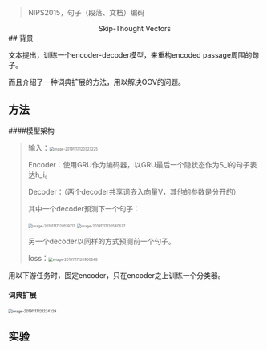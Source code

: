 > NIPS2015，句子（段落、文档）编码

<center>Skip-Thought Vectors</center>
## 背景

文本提出，训练一个encoder-decoder模型，来重构encoded passage周围的句子。

而且介绍了一种词典扩展的方法，用以解决OOV的问题。



## 方法

####模型架构

> 输入：<img src="/Users/caiyinqiong/Library/Application Support/typora-user-images/image-20191117120327225.png" alt="image-20191117120327225" style="zoom:50%;" />
>
> Encoder：使用GRU作为编码器，以GRU最后一个隐状态作为S_i的句子表达h_i。
>
> Decoder：（两个decoder共享词嵌入向量V，其他的参数是分开的）
>
> 其中一个decoder预测下一个句子：
>
> <img src="/Users/caiyinqiong/Library/Application Support/typora-user-images/image-20191117120519717.png" alt="image-20191117120519717" style="zoom:50%;" />
>
> <img src="/Users/caiyinqiong/Library/Application Support/typora-user-images/image-20191117120540677.png" alt="image-20191117120540677" style="zoom:50%;" />
>
> 另一个decoder以同样的方式预测前一个句子。
>
> loss：<img src="/Users/caiyinqiong/Library/Application Support/typora-user-images/image-20191117120900848.png" alt="image-20191117120900848" style="zoom:50%;" />

用以下游任务时，固定encoder，只在encoder之上训练一个分类器。



#### 词典扩展

<img src="/Users/caiyinqiong/Library/Application Support/typora-user-images/image-20191117121224329.png" alt="image-20191117121224329" style="zoom:50%;" />





## 实验





